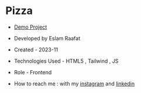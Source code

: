# Pizza

- [Demo Project](https://aida-mousavi.github.io/Pizza/)

- Developed by Eslam Raafat

- Created - 2023-11

- Technologies Used - HTML5 , Tailwind , JS

- Role - Frontend

- How to reach me : with my [instagram](https://www.instagram.com/eslam.raafat.1998/?hl=en) and [linkedin](https://www.linkedin.com/in/eslam-raafat-b465561b8/)
